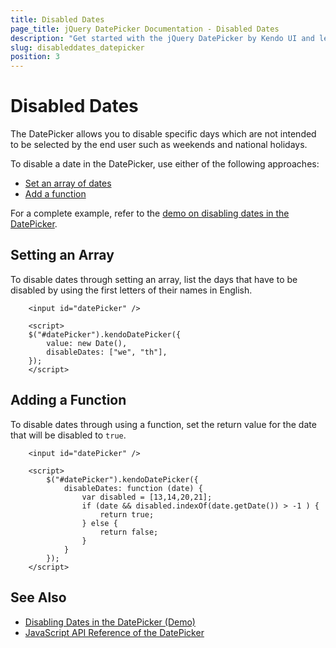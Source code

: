 ```yaml
---
title: Disabled Dates
page_title: jQuery DatePicker Documentation - Disabled Dates
description: "Get started with the jQuery DatePicker by Kendo UI and learn how to disable specific dates in the widget."
slug: disableddates_datepicker
position: 3
---
```


# Disabled Dates

The DatePicker allows you to disable specific days which are not intended to be selected by the end user such as weekends and national holidays.

To disable a date in the DatePicker, use either of the following approaches:
* [Set an array of dates](#setting-an-array)
* [Add a function](#adding-a-function)

For a complete example, refer to the [demo on disabling dates in the DatePicker](https://demos.telerik.com/kendo-ui/datepicker/disable-dates).

## Setting an Array

To disable dates through setting an array, list the days that have to be disabled by using the first letters of their names in English.

```dojo
    <input id="datePicker" />

    <script>
    $("#datePicker").kendoDatePicker({
		value: new Date(),
		disableDates: ["we", "th"],
	});
    </script>
```

## Adding a Function

To disable dates through using a function, set the return value for the date that will be disabled to `true`.

```dojo
    <input id="datePicker" />

    <script>
        $("#datePicker").kendoDatePicker({
            disableDates: function (date) {
                var disabled = [13,14,20,21];
                if (date && disabled.indexOf(date.getDate()) > -1 ) {
                    return true;
                } else {
                    return false;
                }
            }
        });
    </script>
```

## See Also

* [Disabling Dates in the DatePicker (Demo)](https://demos.telerik.com/kendo-ui/datepicker/disable-dates)
* [JavaScript API Reference of the DatePicker](/api/javascript/ui/datepicker)
